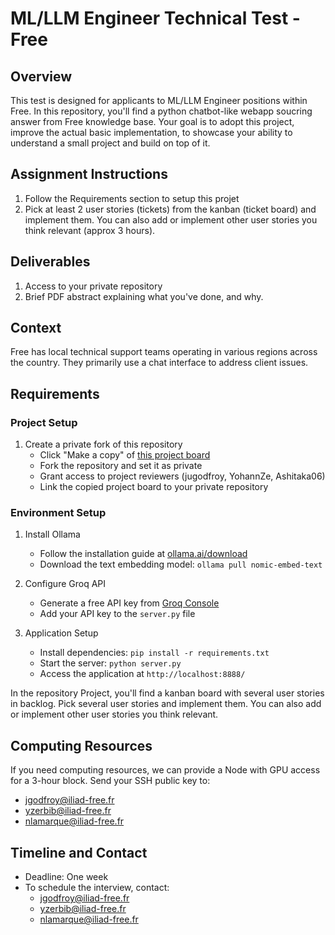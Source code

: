 # ML/LLM Engineer Technical Test - Free

## Overview
This test is designed for applicants to ML/LLM Engineer positions within Free. In this repository, you'll find a python chatbot-like webapp soucring answer from Free knowledge base. Your goal is to adopt this project, improve the actual basic implementation, to showcase your ability to understand a small project and build on top of it.

## Assignment Instructions
1. Follow the Requirements section to setup this projet
2. Pick at least 2 user stories (tickets) from the kanban (ticket board) and implement them. You can also add or implement other user stories you think relevant (approx 3 hours).

## Deliverables
1. Access to your private repository
2. Brief PDF abstract explaining what you've done, and why.

## Context
Free has local technical support teams operating in various regions across the country. They primarily use a chat interface to address client issues.

## Requirements
### Project Setup
1. Create a private fork of this repository
   - Click "Make a copy" of [this project board](https://github.com/users/jugodfroy/projects/1)
   - Fork the repository and set it as private
   - Grant access to project reviewers (jugodfroy, YohannZe, Ashitaka06)
   - Link the copied project board to your private repository

### Environment Setup
1. Install Ollama
   - Follow the installation guide at [ollama.ai/download](https://ollama.ai/download)
   - Download the text embedding model: `ollama pull nomic-embed-text`

2. Configure Groq API
   - Generate a free API key from [Groq Console](https://console.groq.com/keys)
   - Add your API key to the `server.py` file

3. Application Setup
   - Install dependencies: `pip install -r requirements.txt`
   - Start the server: `python server.py`
   - Access the application at `http://localhost:8888/`

In the repository Project, you'll find a kanban board with several user stories in backlog. Pick several user stories and implement them. You can also add or implement other user stories you think relevant.

## Computing Resources
If you need computing resources, we can provide a Node with GPU access for a 3-hour block. Send your SSH public key to:
- jgodfroy@iliad-free.fr
- yzerbib@iliad-free.fr
- nlamarque@iliad-free.fr


## Timeline and Contact
- Deadline: One week
- To schedule the interview, contact:
  - jgodfroy@iliad-free.fr
  - yzerbib@iliad-free.fr
  - nlamarque@iliad-free.fr

